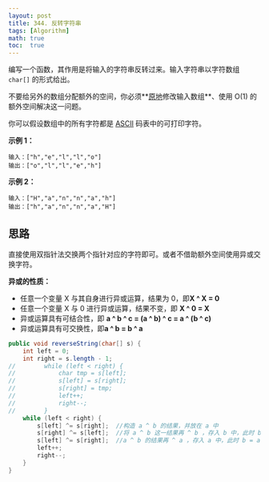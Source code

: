 ```yaml
---
layout: post
title: 344. 反转字符串
tags: [Algorithm]
math: true
toc:  true
---
```


编写一个函数，其作用是将输入的字符串反转过来。输入字符串以字符数组 `char[]` 的形式给出。

不要给另外的数组分配额外的空间，你必须**[原地](https://baike.baidu.com/item/原地算法)修改输入数组**、使用 O(1) 的额外空间解决这一问题。

你可以假设数组中的所有字符都是 [ASCII](https://baike.baidu.com/item/ASCII) 码表中的可打印字符。

**示例 1：**

```
输入：["h","e","l","l","o"]
输出：["o","l","l","e","h"]
```

**示例 2：**

```
输入：["H","a","n","n","a","h"]
输出：["h","a","n","n","a","H"]
```

## 思路

直接使用双指针法交换两个指针对应的字符即可。或者不借助额外空间使用异或交换字符。

**异或的性质：**

- 任意一个变量 X 与其自身进行异或运算，结果为 0，即**X ^ X = 0**
- 任意一个变量 X 与 0 进行异或运算，结果不变，即 **X ^ 0 = X**
- 异或运算具有可结合性，即 **a ^ b ^ c = (a ^ b) ^ c = a ^ (b ^ c)**
- 异或运算具有可交换性，即**a ^ b = b ^ a**

```java
public void reverseString(char[] s) {
    int left = 0;
    int right = s.length - 1;
//        while (left < right) {
//            char tmp = s[left];
//            s[left] = s[right];
//            s[right] = tmp;
//            left++;
//            right--;
//        }
    while (left < right) {
        s[left] ^= s[right];  //构造 a ^ b 的结果，并放在 a 中
        s[right] ^= s[left];  //将 a ^ b 这一结果再 ^ b ，存入 b 中，此时 b = a, a = a ^ b
        s[left] ^= s[right];  //a ^ b 的结果再 ^ a ，存入 a 中，此时 b = a, a = b 完成交换
        left++;
        right--;
    }
}
```

